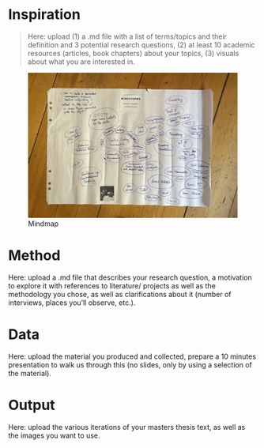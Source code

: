 <!-- File: 01-inspiration/README.md -->

# Inspiration

> Here: upload (1) a .md file with a list of terms/topics and their
> definition and 3 potential research questions, (2) at least 10
> academic resources (articles, book chapters) about your topics, (3)
> visuals about what you are interested in.

<figure>
<img src="01-inspiration/../attachments/mindmap.webp" alt="Mindmap" />
<figcaption aria-hidden="true">Mindmap</figcaption>
</figure>

<!-- File: 02-method/README.md -->

# Method

Here: upload a .md file that describes your research question, a
motivation to explore it with references to literature/ projects as well
as the methodology you chose, as well as clarifications about it (number
of interviews, places you’ll observe, etc.).

<!-- File: 03-data/README.md -->

# Data

Here: upload the material you produced and collected, prepare a 10
minutes presentation to walk us through this (no slides, only by using a
selection of the material).

<!-- File: 04-output/README.md -->

# Output

Here: upload the various iterations of your masters thesis text, as well
as the images you want to use.
